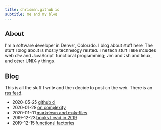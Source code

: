 ```yaml
---
title: chrisman.github.io
subtitle: me and my blog
...
```


## About

I'm a software developer in Denver, Colorado. I blog about stuff here. The
stuff I blog about is mostly technology related. The tech stuff I like includes
web dev and JavaScript; functional programming; vim and zsh and tmux, and other
UNIX-y things.

## Blog

This is all the stuff I write and then decide to post on the web. There is an
[rss feed](rss.xml).

- 2020-05-25 [github ci](posts/2020-05-25-github.md)
- 2020-01-28 [on complexity](posts/2020-01-28-complexity.html)
- 2020-01-01 [markdown and makefiles](posts/2020-01-01-make.html)
- 2019-12-23 [books I read in 2019](posts/2019-12-23-books.html)
- 2019-12-15 [functional factories](posts/2019-12-15-factories.html)
